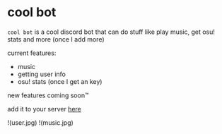 # cool bot
`cool bot` is a cool discord bot that can do stuff like play music, get osu! stats and more (once I add more)

current features:

- music
- getting user info
- osu! stats (once I get an key)

new features coming soon™

add it to your server [here](https://discord.com/api/oauth2/authorize?client_id=740590874597130291&permissions=473033824&scope=bot)

!(user.jpg)
!(music.jpg)
